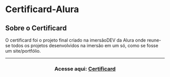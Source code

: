 # Certificard-Alura

## Sobre o Certificard
O certificard foi o projeto final criado na imersãoDEV da Alura onde reune-se todos os projetos desenvolvidos na imersão em um só, como se fosse um site/portfólio.

<hr>
<h3 align="center">Acesse aqui: <a href="https://lucasbf7.github.io/Certificard-Alura-/">Certificard</a></h3>
